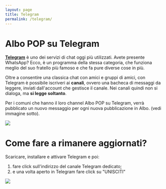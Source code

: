 ```yaml
---
layout: page
title: Telegram
permalink: /telegram/
---
```


# Albo POP su Telegram

**[Telegram](https://telegram.org/)** è uno dei servizi di chat oggi più utilizzati. Avete presente WhatsApp? Ecco, è un programma della stessa categoria, che funziona meglio del suo fratello più famoso e che fa pure diverse cose in più.

Oltre a consentire una classica chat con amici e gruppi di amici, con Telegram è possibile iscriveri ai **canali**, ovvero una bacheca di messaggi da leggere, inviati dall'account che gestisce il canale. Nei canali quindi non si dialoga, ma **si legge soltanto**.

Per i comuni che hanno il loro channel Albo POP su Telegram, verrà pubblicato un nuovo messaggio per ogni nuova pubblicazione in Albo. (vedi immagine sotto).

![](http://i.imgur.com/619zWzv.png)

# Come fare a rimanere aggiornati?

Scaricare, installare e attivare Telegram e poi:

1. fare click sull'indirizzo del canale Telegram dedicato;
2. e una volta aperto in Telegram fare click su "UNISCITI"

![](http://i.imgur.com/NQ2XBJN.jpg)